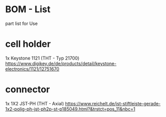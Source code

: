 # BOM - List

part list for Use

# cell holder
1x  Keystone 1121 (THT - Typ 21700) https://www.digikey.de/de/products/detail/keystone-electronics/1121/12751670
 
# connector
1x  1X2 JST-PH (THT - Axial)  https://www.reichelt.de/jst-stiftleiste-gerade-1x2-polig-ph-jst-ph2p-st-p185049.html?&trstct=pos_11&nbc=1
